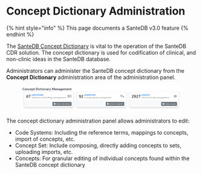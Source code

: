 # Concept Dictionary Administration

{% hint style="info" %}
This page documents a SanteDB v3.0 feature
{% endhint %}

The [SanteDB Concept Dictionary](../../../../santedb/data-and-information-architecture/conceptual-data-model/concept-dictionary/) is vital to the operation of the SanteDB CDR solution. The concept dictionary is used for codification of clinical, and non-clinic ideas in the SanteDB database.&#x20;

Administrators can administer the SanteDB concept dictionary from the **Concept Dictionary** administration area of the administration panel.

<figure><img src="../../../../.gitbook/assets/image (1) (1) (1) (1).png" alt=""><figcaption></figcaption></figure>

The concept dictionary administration panel allows administrators to edit:

* Code Systems: Including the reference terms, mappings to concepts, import of concepts, etc.
* Concept Set: Include composing, directly adding concepts to sets, uploading imports, etc.
* Concepts: For granular editing of individual concepts found within the SanteDB concept dictionary
